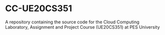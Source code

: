 # CC-UE20CS351
A repository containing the source code for the Cloud Computing Laboratory, Assignment and Project Course (UE20CS351) at PES University
